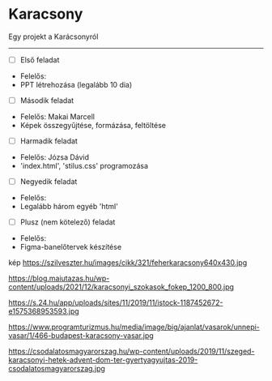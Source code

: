 # Karacsony

Egy projekt a Karácsonyról

---

- [ ] Első feladat
- Felelős:
- PPT létrehozása (legalább 10 dia)
- [ ] Második feladat
- Felelős: Makai Marcell
- Képek összegyűjtése, formázása, feltöltése
- [ ] Harmadik feladat
- Felelős: Józsa Dávid
- 'index.html', 'stilus.css' programozása
- [ ] Negyedik feladat
- Felelős:
- Legalább három egyéb 'html'
- [ ] Plusz (nem kötelező) feladat
- Felelős:
- Figma-banelőtervek készítése





kép
https://szilveszter.hu/images/cikk/321/feherkaracsony640x430.jpg

https://blog.maiutazas.hu/wp-content/uploads/2021/12/karacsonyi_szokasok_fokep_1200_800.jpg

https://s.24.hu/app/uploads/sites/11/2019/11/istock-1187452672-e1575368953593.jpg

https://www.programturizmus.hu/media/image/big/ajanlat/vasarok/unnepi-vasar/1/466-budapest-karacsony-vasar.jpg

https://csodalatosmagyarorszag.hu/wp-content/uploads/2019/11/szeged-karacsonyi-hetek-advent-dom-ter-gyertyagyujtas-2019-csodalatosmagyarorszag.jpg
